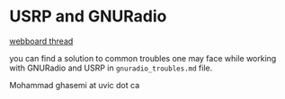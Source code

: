 # USRP and GNURadio


[webboard thread](https://panlab.cs.uvic.ca/web3/viewtopic.php?f=48&t=1493)

you can find a solution to common troubles one may face while working with GNURadio and USRP in `gnuradio_troubles.md` file.


Mohammad
ghasemi at uvic dot ca
